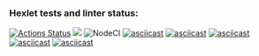 ### Hexlet tests and linter status:
[![Actions Status](https://github.com/spolozova/frontend-project-lvl1/workflows/hexlet-check/badge.svg)](https://github.com/spolozova/frontend-project-lvl1/actions)
<a href="https://codeclimate.com/github/spolozova/frontend-project-lvl1/maintainability"><img src="https://api.codeclimate.com/v1/badges/38b6109f85fe7171c33c/maintainability" /></a>
![NodeCI](https://github.com/polozova/frontend-project-lvl1/workflows/Greet%20Everyone/badge.svg)
[![asciicast](https://asciinema.org/a/381366.svg)](https://asciinema.org/a/381366)
[![asciicast](https://asciinema.org/a/381467.svg)](https://asciinema.org/a/381467)
[![asciicast](https://asciinema.org/a/382246.svg)](https://asciinema.org/a/382246)
[![asciicast](https://asciinema.org/a/382346.svg)](https://asciinema.org/a/382346)
[![asciicast](https://asciinema.org/a/382357.svg)](https://asciinema.org/a/382357)